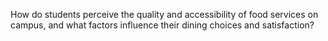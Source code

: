 How do students perceive the quality and accessibility of food services on campus, and what factors influence their dining choices and satisfaction?